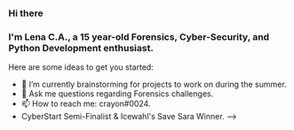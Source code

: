 ### Hi there
### I'm Lena C.A., a 15 year-old Forensics, Cyber-Security, and Python Development enthusiast.

Here are some ideas to get you started:

- 🔭 I’m currently brainstorming for projects to work on during the summer.
- 💬 Ask me questions regarding Forensics challenges.
- 📫 How to reach me: crayon#0024.
- CyberStart Semi-Finalist & Icewahl's Save Sara Winner.
-->

